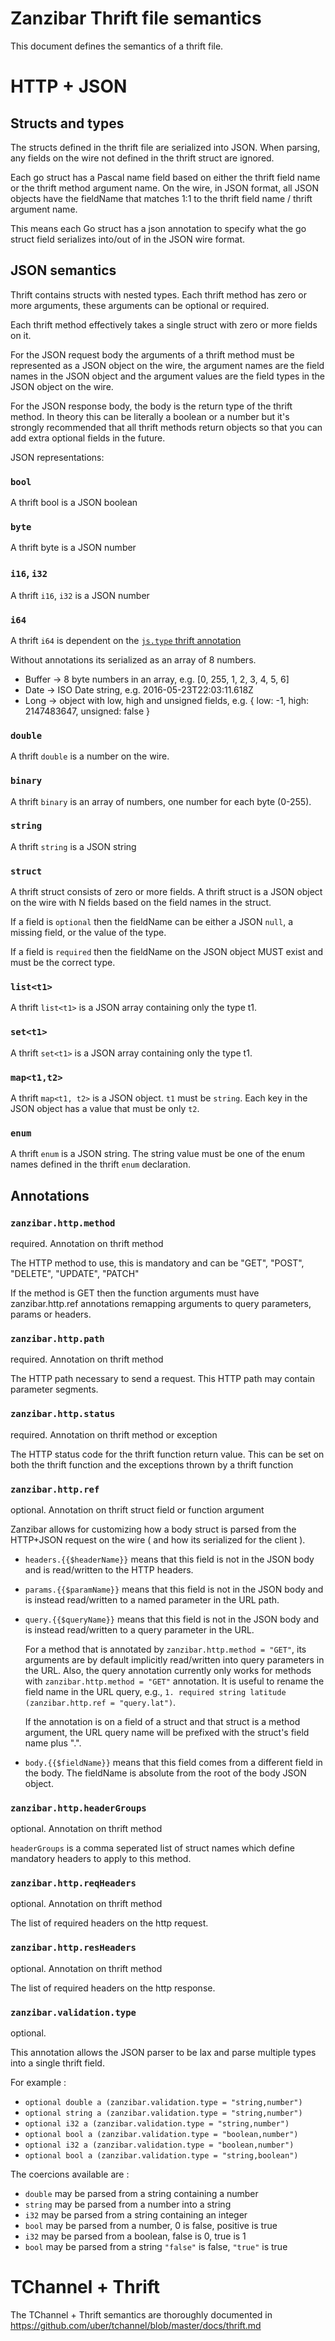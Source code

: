 # Zanzibar Thrift file semantics

This document defines the semantics of a thrift file.

# HTTP + JSON

## Structs and types

The structs defined in the thrift file are serialized into
JSON. When parsing, any fields on the wire not defined
in the thrift struct are ignored.

Each go struct has a Pascal name field based on either
the thrift field name or the thrift method argument name.
On the wire, in JSON format, all JSON objects have the fieldName
that matches 1:1 to the thrift field name / thrift argument name.

This means each Go struct has a json annotation to specify what
the go struct field serializes into/out of in the JSON wire format.

## JSON semantics

Thrift contains structs with nested types. Each thrift method
has zero or more arguments, these arguments can be optional
or required.

Each thrift method effectively takes a single struct with
zero or more fields on it.

For the JSON request body the arguments of a thrift method must be
represented as a JSON object on the wire, the argument names
are the field names in the JSON object and the argument values
are the field types in the JSON object on the wire.

For the JSON response body, the body is the return type of the
thrift method. In theory this can be literally a boolean or a number
but it's strongly recommended that all thrift methods return objects
so that you can add extra optional fields in the future.

JSON representations:

### `bool`

A thrift bool is a JSON boolean

### `byte`

A thrift byte is a JSON number

### `i16`, `i32`

A thrift `i16`, `i32` is a JSON number

### `i64`

A thrift `i64` is dependent on the [`js.type` thrift annotation](https://github.com/thriftrw/thriftrw-node#i64)

Without annotations its serialized as an array of 8 numbers.

 - Buffer -> 8 byte numbers in an array, e.g. [0, 255, 1, 2, 3, 4, 5, 6]
 - Date -> ISO Date string, e.g. 2016-05-23T22:03:11.618Z
 - Long -> object with low, high and unsigned fields,
	e.g. { low: -1, high: 2147483647, unsigned: false }

### `double`

A thrift `double` is a number on the wire.

### `binary`

A thrift `binary` is an array of numbers, one number for each byte (0-255).

### `string`

A thrift `string` is a JSON string

### `struct`

A thrift struct consists of zero or more fields. 
A thrift struct is a JSON object on the wire with N fields
based on the field names in the struct.

If a field is `optional` then the fieldName can be either
a JSON `null`, a missing field, or the value of the type.

If a field is `required` then the fieldName on the JSON
object MUST exist and must be the correct type.

### `list<t1>`

A thrift `list<t1>` is a JSON array containing only the type t1.

### `set<t1>`

A thrift `set<t1>` is a JSON array containing only the type t1.

### `map<t1,t2>`

A thrift `map<t1, t2>` is a JSON object. `t1` must be `string`.
Each key in the JSON object has a value that must be only `t2`.

### `enum`

A thrift `enum` is a JSON string. The string value must be one
of the enum names defined in the thrift `enum` declaration.


## Annotations

### `zanzibar.http.method`

required. Annotation on thrift method

The HTTP method to use, this is mandatory and can be
"GET", "POST", "DELETE", "UPDATE", "PATCH"

If the method is GET then the function arguments
must have zanzibar.http.ref annotations remapping arguments
to query parameters, params or headers.

### `zanzibar.http.path`

required. Annotation on thrift method

The HTTP path necessary to send a request. This HTTP
path may contain parameter segments.

### `zanzibar.http.status`

required. Annotation on thrift method or exception

The HTTP status code for the thrift function return
value. This can be set on both the thrift function
and the exceptions thrown by a thrift function

### `zanzibar.http.ref`

optional. Annotation on thrift struct field or function argument

Zanzibar allows for customizing how a body struct is
parsed from the HTTP+JSON request on the wire ( and 
how its serialized for the client ).

 - `headers.{{$headerName}}` means that this field is
	not in the JSON body and is read/written to the HTTP 
	headers.
 - `params.{{$paramName}}` means that this field is not
	in the JSON body and is instead read/written to a named 
	parameter in the URL path.
 - `query.{{$queryName}}` means that this field is not 
	in the JSON body and is instead read/written to a query
	parameter in the URL.
	
	For a method that is annotated by `zanzibar.http.method = "GET"`,
	its arguments are by default implicitly read/written into query
	parameters in the URL. Also, the query annotation currently only
	works for methods with `zanzibar.http.method = "GET"` annotation.
	It is useful to rename the field name in the URL query, e.g.,
	`1. required string latitude (zanzibar.http.ref = "query.lat")`.
    
	If the annotation is on a field of a struct and that struct is
	a method argument, the URL query name will be prefixed with the
	struct's field name plus ".".
    
 - `body.{{$fieldName}}` means that this field comes from 
	a different field in the body. The fieldName is absolute
	from the root of the body JSON object.

### `zanzibar.http.headerGroups`

optional. Annotation on thrift method

`headerGroups` is a comma seperated list of struct names
which define mandatory headers to apply to this method.

### `zanzibar.http.reqHeaders`

optional. Annotation on thrift method

The list of required headers on the http request.

### `zanzibar.http.resHeaders`

optional. Annotation on thrift method

The list of required headers on the http response.

### `zanzibar.validation.type`

optional. 

This annotation allows the JSON parser to be lax and 
parse multiple types into a single thrift field.

For example :

 - `optional double a (zanzibar.validation.type = "string,number")`
 - `optional string a (zanzibar.validation.type = "string,number")`
 - `optional i32 a (zanzibar.validation.type = "string,number")`
 - `optional bool a (zanzibar.validation.type = "boolean,number")`
 - `optional i32 a (zanzibar.validation.type = "boolean,number")`
 - `optional bool a (zanzibar.validation.type = "string,boolean")`

 The coercions available are :

 - `double` may be parsed from a string containing a number
 - `string` may be parsed from a number into a string
 - `i32` may be parsed from a string containing an integer
 - `bool` may be parsed from a number, 0 is false, positive is true
 - `i32` may be parsed from a boolean, false is 0, true is 1
 - `bool` may be parsed from a string `"false"` is false, `"true"` is true

###

# TChannel + Thrift

The TChannel + Thrift semantics are thoroughly documented
in https://github.com/uber/tchannel/blob/master/docs/thrift.md
